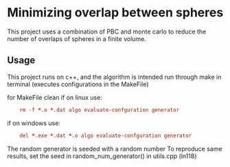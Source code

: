 # Minimizing overlap between spheres
This project uses a combination of PBC and monte carlo to reduce the number of overlaps of spheres in a finite volume.
## Usage
This project runs on c++, and the algorithm is intended run through make in terminal (executes configurations in the MakeFile)

for MakeFile clean
if on linux use:
```toml
    rm -f *.o *.dat algo evaluate-confguration generator
```
if on windows use:
```toml
    del *.exe *.dat *.o algo evaluate-confguration generator
```
The random generator is seeded with a random number
To reproduce same results, set the seed in random_num_generator() in utils.cpp (ln118)

